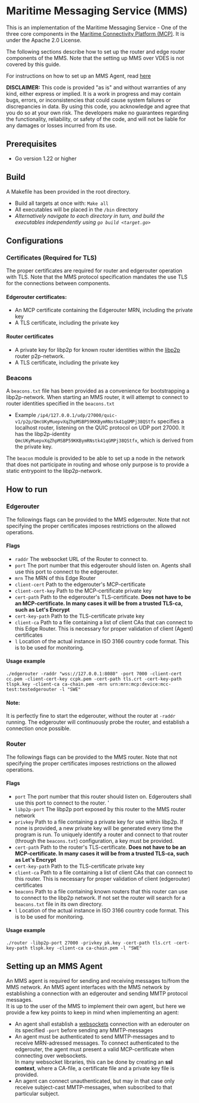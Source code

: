 # Maritime Messaging Service (MMS)

This is an implementation of the Maritime Messaging Service - One of the three core components in
the [Maritime Connectivity Platform (MCP)](https://maritimeconnectivity.net/mcp-documents/). It is under the Apache 2.0
License.

The following sections describe how to set up the router and edge router components of the MMS. Note that the setting up
MMS over VDES is not covered by this guide.

For instructions on how to set up an MMS Agent, read [here](#setting-up-an-mms-agent)

**DISCLAIMER:** This code is provided "as is" and without warranties of any kind, either express or implied. It is a
work in progress and may contain bugs, errors, or inconsistencies that could cause system failures or discrepancies in
data. By using this code, you acknowledge and agree that you do so at your own risk. The developers make no guarantees
regarding the functionality, reliability, or safety of the code, and will not be liable for any damages or losses
incurred from its use.

## Prerequisites

* Go version 1.22 or higher

## Build

A Makefile has been provided in the root directory.

* Build all targets at once with: `Make all`
* All executables will be placed in the `/bin` directory
* *Alternatively navigate to each directory in turn, and build the executables independently
  using `go build <target.go>`*

## Configurations

### Certificates (Required for TLS)

The proper certificates are required for router and edgerouter operation with TLS. Note that the MMS protocol
specification mandates the use TLS for the connections between components.

#### Edgerouter certificates:

* An MCP certificate containing the Edgerouter MRN, including the private key
* A TLS certificate, including the private key

#### Router certificates

* A private key for libp2p for known router identities within
  the [libp2p](https://docs.libp2p.io/concepts/fundamentals/protocols/) router p2p-network.
* A TLS certificate, including the private key

### Beacons

A `beacons.txt` file has been provided as a convenience for bootstrapping a libp2p-network. When starting an MMS router,
it will attempt to
connect to router identities specified in the `beacons.txt`

* Example `/ip4/127.0.0.1/udp/27000/quic-v1/p2p/QmcUKyMuepvXqZhpMSBP59KKBymRNstk41qGMPj38QStfx` specifies a localhost
  router, listening on the QUIC protocol on UDP port 27000. It has the libp2p-identity
  `QmcUKyMuepvXqZhpMSBP59KKBymRNstk41qGMPj38QStfx`, which is derived from the private key.

The `beacon` module is provided to be able to set up a node in the network that does not participate in routing and
whose only purpose is to provide a static entrypoint to the libp2p-network.

## How to run

### Edgerouter

The followings flags can be provided to the MMS edgerouter. Note that not specifying the proper certificates imposes
restrictions on the allowed operations.

#### Flags

* `raddr`  The websocket URL of the Router to connect to.
* `port` The port number that this edgerouter should listen on. Agents shall use this port to connect to the edgerouter.
* `mrn` The MRN of this Edge Router
* `client-cert` Path to the edgerouter's MCP-certificate
* `client-cert-key` Path to the MCP-certificate private key
* `cert-path` Path to the edgerouter's TLS-certificate. **Does not have to be an MCP-certificate. In many cases it will
  be from a trusted TLS-ca, such as Let's Encrypt**
* `cert-key-path` Path to the TLS-certificate private key
* `client-ca` Path to a file containing a list of client CAs that can connect to this Edge Router. This is necessary for
  proper validation of client (Agent) certificates
* `l` Location of the actual instance in ISO 3166 country code format. This is to be used for monitoring.

#### Usage example

`./edgerouter -raddr "wss://127.0.0.1:8080" -port 7000 -client-cert cc.pem -client-cert-key ccpk.pem -cert-path tls.crt -cert-key-path tlspk.key -client-ca ca-chain.pem -mrn urn:mrn:mcp:device:mcc-test:testedgerouter -l "SWE"`

#### Note:

It is perfectly fine to start the edgerouter, without the router at `-raddr` running. The edgerouter will continuously
probe the router, and establish a connection once possible.

### Router

The followings flags can be provided to the MMS router. Note that not specifying the proper certificates imposes
restrictions on the allowed operations.

#### Flags

* `port` The port number that this router should listen on. Edgerouters shall use this port to connect to the router. '
* `libp2p-port` The libp2p port exposed by this router to the MMS router network
* `privkey` Path to a file containing a private key for use within libp2p. If none is provided, a new private key will
  be generated every time the program is run. To uniquely identify a router and connect to that router (through the
  `beacons.txt`) configuration, a key must be provided.
* `cert-path` Path to the router's TLS-certificate. **Does not have to be an MCP-certificate. In many cases it will be
  from a trusted TLS-ca, such as Let's Encrypt**
* `cert-key-path` Path to the TLS-certificate private key
* `client-ca` Path to a file containing a list of client CAs that can connect to this router. This is necessary for
  proper validation of client (edgerouter) certificates
* `beacons` Path to a file containing known routers that this router can use to connect to the libp2p network. If not
  set the router will search for a `beacons.txt` file in its own directory.
* `l` Location of the actual instance in ISO 3166 country code format. This is to be used for monitoring.

#### Usage example

`./router -libp2p-port 27000 -privkey pk.key -cert-path tls.crt -cert-key-path tlspk.key -client-ca ca-chain.pem -l "SWE"`

<a id="agent"></a>

## Setting up an MMS Agent

An MMS agent is required for sending and receiving messages to/from the MMS network. An MMS agent interfaces with the
MMS network by establishing a connection with an edgerouter and sending
MMTP protocol messages.  
It is up to the user of the MMS to implement their own agent, but here we provide a few key points to keep in mind when
implementing an agent:

* An agent shall establish a [websockets](https://developer.mozilla.org/en-US/docs/Web/API/WebSockets_API) connection
  with an ederouter on its specified `-port` before sending any MMTP-messages
* An agent must be authenticated to send MMTP-messages and to receive MRN-adressed messages. To connect authenticated to
  the edgerouter, the agent must present a valid MCP-certificate when connecting over websockets.  
  In many websocket libraries, this can be done by creating an **ssl context**, where a CA-file, a certificate file and
  a private key file is provided.
* An agent can connect unauthenticated, but may in that case only receive subject-cast MMTP-messages, when subscribed to
  that particular subject.
